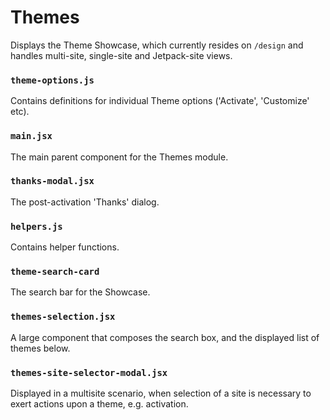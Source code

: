Themes
======

Displays the Theme Showcase, which currently resides on `/design` and handles multi-site, single-site and Jetpack-site views.

### `theme-options.js`

Contains definitions for individual Theme options ('Activate', 'Customize' etc).

### `main.jsx`

The main parent component for the Themes module.

### `thanks-modal.jsx`

The post-activation 'Thanks' dialog.

### `helpers.js`

Contains helper functions.

### `theme-search-card`

The search bar for the Showcase.

### `themes-selection.jsx`

A large component that composes the search box, and the displayed list of themes below.

### `themes-site-selector-modal.jsx`

Displayed in a multisite scenario, when selection of a site is necessary to exert actions upon a theme, e.g. activation.
